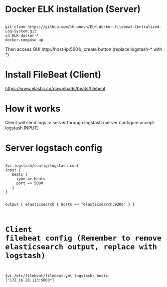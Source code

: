 # Docker ELK installation (Server)

<code>
git clone https://github.com/thuannvn/ELK-docker-filebeat-Centralized-Log-System.git
cd ELK-docker-*
docker-compose up
</code>

Then access GUI http://host-ip:5601/, create button (replace logstash-* with *)

# Install FileBeat (Client)

https://www.elastic.co/downloads/beats/filebeat

# How it works

Client will send logs to server through logstash (server configure accept logstash INPUT)

# Server logstach config

<code>
$vi logstash/config/logstash.conf
input {
   beats {
     type => beats
     port => 5000
   }
}

output {
        elasticsearch {
                hosts => "elasticsearch:9200"
        }
}

# Client filebeat config (Remember to remove elasticsearch output, replace with logstash)
$vi /etc/filebeat/filebeat.yml
logstash:
     hosts: ["172.16.20.113:5000"]
</code>
